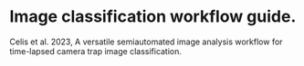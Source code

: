 # Image classification workflow guide.

Celis et al. 2023, A versatile semiautomated image analysis workflow for time-lapsed camera trap image classification.